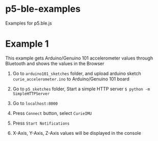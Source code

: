 # p5-ble-examples
Examples for p5.ble.js

# Example 1 
This example gets Arduino/Genuino 101 accelerometer values through Bluetooth and shows the values in the Browser

1. Go to `arduino101_sketches` folder, and upload arduino sketch `curie_accelerometer.ino` to Arduino/Genuino 101 board

2. Go to `p5_sketches` folder, Start a simple HTTP server `$ python -m SimpleHTTPServer`

3. Go to `localhost:8000`

4. Press `Connect` button, select `CurieIMU`

5. Press `Start Notifications`

6. X-Axis, Y-Axis, Z-Axis values will be displayed in the console

